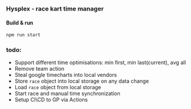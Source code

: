 ### Hysplex - race kart time manager 
#### Build & run 
```bash
npm run start
```
### todo:
 - Support different time optimisations: min first, min last(current), avg all 
 - Remove team action
 - Steal google timecharts into local vendors
 - Store `race` object into local storage on any data change
 - Load `race` object from local storage
 - Start race and manual time synchronization
 - Setup CI\CD to GP via Actions
